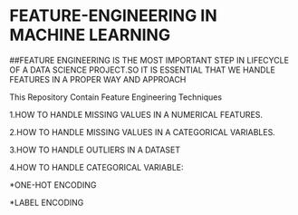 # FEATURE-ENGINEERING IN MACHINE LEARNING 

##FEATURE ENGINEERING IS THE MOST IMPORTANT STEP IN LIFECYCLE OF A DATA SCIENCE PROJECT.SO IT IS ESSENTIAL THAT WE HANDLE FEATURES IN A PROPER WAY AND APPROACH

This Repository Contain Feature Engineering Techniques

1.HOW TO HANDLE MISSING VALUES IN A NUMERICAL FEATURES.

2.HOW TO HANDLE MISSING VALUES IN A CATEGORICAL VARIABLES.

3.HOW TO HANDLE OUTLIERS IN A DATASET

4.HOW TO HANDLE CATEGORICAL VARIABLE:

*ONE-HOT ENCODING

*LABEL ENCODING

